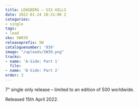 ```yaml
---
title: LEWSBERG – SIX HILLS
date: 2022-01-24 10:31:00 Z
categories:
- single
tags:
- lead
sku: SW039
releaseprefix: SW
cataloguenumber: '039'
image: "/uploads/SW39.png"
tracks:
- name: 'A-Side: Part 1'
  file: 
- name: 'B-Side: Part 2'
order: 3
---
```


7” single only release – limited to an edition of 500 worldwide.

Released 15th April 2022.

 




 



